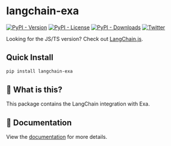 # langchain-exa

[![PyPI - Version](https://img.shields.io/pypi/v/langchain-exa?label=%20)](https://pypi.org/project/langchain-exa/#history)
[![PyPI - License](https://img.shields.io/pypi/l/langchain-exa)](https://opensource.org/licenses/MIT)
[![PyPI - Downloads](https://img.shields.io/pepy/dt/langchain-exa)](https://pypistats.org/packages/langchain-exa)
[![Twitter](https://img.shields.io/twitter/url/https/twitter.com/langchainai.svg?style=social&label=Follow%20%40LangChainAI)](https://twitter.com/langchainai)

Looking for the JS/TS version? Check out [LangChain.js](https://github.com/langchain-ai/langchainjs).

## Quick Install

```bash
pip install langchain-exa
```

## 🤔 What is this?

This package contains the LangChain integration with Exa.

## 📖 Documentation

View the [documentation](https://docs.langchain.com/oss/python/integrations/providers/exa_search) for more details.
